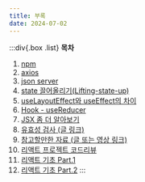 ```yaml
---
title: 부록
date: 2024-07-02
---
```


:::div{.box .list}
**목차**

1. [npm](/basecamp-react/chapter08/08-1)
2. [axios](/basecamp-react/chapter08/08-2)
3. [json server](/basecamp-react/chapter08/08-3)
4. [state 끌어올리기(Lifting-state-up)](/basecamp-react/chapter08/08-4)
5. [useLayoutEffect와 useEffect의 차이](/basecamp-react/chapter08/08-5)
6. [Hook - useReducer](/basecamp-react/chapter08/08-6)
7. [JSX 좀 더 알아보기](/basecamp-react/chapter08/08-7)
8. [유효성 검사 (글 링크)](/basecamp-react/chapter08/08-8)
9. [참고할만한 자료 (글 또는 영상 링크)](/basecamp-react/chapter08/08-9)
10. [리액트 프로젝트 코드리뷰](/basecamp-react/chapter08/08-10)
11. [리액트 기초 Part.1](/basecamp-react/chapter08/11)
12. [리액트 기초 Part.2](/basecamp-react/chapter08/12)
   :::
